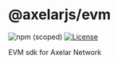 # @axelarjs/evm

![npm (scoped)](https://img.shields.io/npm/v/%40axelarjs/evm)
[![License](https://img.shields.io/badge/License-Apache_2.0-blue.svg)](./LICENSE)

EVM sdk for Axelar Network
